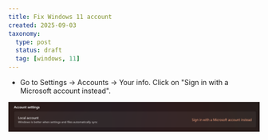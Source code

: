 ```yaml
---
title: Fix Windows 11 account
created: 2025-09-03
taxonomy:
  type: post
  status: draft
  tag: [windows, 11]
---
```


* Go to Settings &rarr; Accounts &rarr; Your info.
Click on "Sign in with a Microsoft account instead".

![Fix Windows 11 account](local-account.png)
